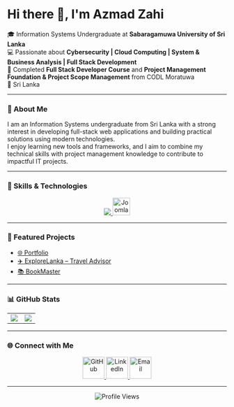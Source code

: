 # Hi there 👋, I'm Azmad Zahi

🎓 Information Systems Undergraduate at **Sabaragamuwa University of Sri Lanka**  
💻 Passionate about **Cybersecurity | Cloud Computing | System & Business Analysis | Full Stack Development**  
🌱 Completed **Full Stack Developer Course** and **Project Management Foundation & Project Scope Management** from CODL Moratuwa  
📍 Sri Lanka

---

### 📝 About Me
I am an Information Systems undergraduate from Sri Lanka with a strong interest in developing full-stack web applications and building practical solutions using modern technologies.  
I enjoy learning new tools and frameworks, and I aim to combine my technical skills with project management knowledge to contribute to impactful IT projects.

---

### 🚀 Skills & Technologies

<p align="center">
  <a href="https://skillicons.dev">
    <img src="https://skillicons.dev/icons?i=python,java,php,js,ts,react,angular,nodejs,express,sqlite,git,github&perline=12" />
  </a>
  <a href="https://www.joomla.org/" target="_blank">
    <img src="https://raw.githubusercontent.com/simple-icons/simple-icons/develop/icons/joomla.svg" width="40" height="40" alt="Joomla" />
  </a>
</p>

---

### 📌 Featured Projects  
- [🌐 Portfolio](https://github.com/a-zahi2002/Portfolio)  
- [✈️ ExploreLanka – Travel Advisor](https://github.com/a-zahi2002/ExploreLanka-TravelAdvisor-web)  
- [📚 BookMaster](https://github.com/a-zahi2002/BookMaster)  

---

### 📊 GitHub Stats

<table>
<tr>
<td><img src="https://github-readme-stats.vercel.app/api?username=a-zahi2002&show_icons=true&theme=tokyonight" /></td>
<td><img src="https://github-readme-stats.vercel.app/api/top-langs/?username=a-zahi2002&layout=compact&theme=tokyonight" /></td>
</tr>
</table>

---

### 🌐 Connect with Me  

<p align="center">
  <a href="https://github.com/a-zahi2002" target="_blank">
    <img src="https://img.icons8.com/ios-glyphs/50/000000/github.png" alt="GitHub" width="50" height="50"/>
  </a>
  <a href="https://www.linkedin.com/in/a-zahi-faleel-a929411aa" target="_blank">
    <img src="https://img.icons8.com/ios-filled/50/0077B5/linkedin.png" alt="LinkedIn" width="50" height="50"/>
  </a>
  <a href="mailto:a.zahi2002@gmail.com" target="_blank">
    <img src="https://img.icons8.com/ios-filled/50/D14836/gmail.png" alt="Email" width="50" height="50"/>
  </a>
</p>

---

<p align="center">
  <img src="https://komarev.com/ghpvc/?username=a-zahi2002&label=Profile%20views&color=0e75b6&style=flat" alt="Profile Views" />
</p>
